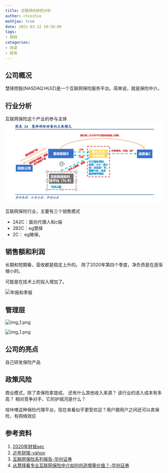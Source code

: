 ```yaml
---
title: 对慧择的研究分析
author: chiechie
mathjax: true
date: 2021-03-22 19:58:09
tags:
- 搞钱
categories: 
- 阅读
- 投资
---
```

## 公司概况

慧择控股(NASDAQ:HUIZ)是一个互联网保险服务平台。简单说，就是保险中介。


## 行业分析

互联网保险这个产业的参与主体
![img.png](img.png)


互联网保险行业，主要有三个销售模式

- 2A2C：面向代理人和c端
- 2B2C：eg慧择
- 2C： eg微保，

## 销售额和利润

长期和短期看，营收都是稳定上升的。
除了2020年第四个季度，净负债是在逐渐缩小的。

可能是在技术上的投入增加了。


![年报和季报](jibao.png)

## 管理层

![img_1.png](gaoguan.png)



![img_1.png](img_1.png)

## 公司的亮点

自己研发保险产品


## 政策风险



商业模式，除了卖保险拿提成， 还有什么其他收入来源？
该行业的进入成本有多高？
相对竞争对手，它的护城河是什么？

哇咔喳这种保险代理平台，现在来看似乎更受欢迎？用户跟用户之间还可以卖保险，有网络效应



## 参考资料

1. [2020年财报sec](https://www.sec.gov/Archives/edgar/data/0001778982/000119312521088464/d32761d20f.htm)
2. [近年财报-yahoo](https://finance.yahoo.com/quote/HUIZ/financials?p=HUIZ)
4. [互联网保险系列报告-华创证券](http://pdf.dfcfw.com/pdf/H3_AP202003041375839267_1.pdf)
5. [从慧择看专业互联网保险中介如何创造增量价值？-华创证券](https://pdf.dfcfw.com/pdf/H3_AP202101051447381631_1.pdf?1609858004000.pdf)
